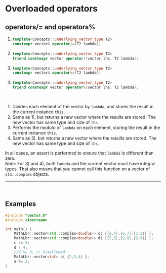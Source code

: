 # Overloaded operators
## operators/= and operators%
1) ```cpp
   template<Concepts::underlying_vector_type T2>
   constexpr vector& operator/=(T2 lambda);
   ```
2) ```cpp
   template<Concepts::underlying_vector_type T2>
   friend constexpr vector operator/(vector lhs, T2 lambda);
   ```
3) ```cpp
   template<Concepts::underlying_vector_type T2>
   constexpr vector& operator%=(T2 lambda);
   ```
4) ```cpp
   template<Concepts::underlying_vector_type T2>
   friend constexpr vector operator%(vector lhs, T2 lambda);
   ```
<br>

1) Divides each element of the vector by `lambda`, and stores the result in the current instance `this`.
2) Same as 1), but returns a new vector where the results are stored. The new vector has same type and size of `lhs`.
3) Performs the modulo of `lambda` on each element, storing the result in the current instance `this`.
4) Same as 3). but returns a new vector where the results are stored. The new vector has same type and size of `lhs`.

In all cases, an assert is performed to ensure that `lambda` is different than zero.<br>
*Note*: For 3) and 4), both `lambda` and the current vector must have integral types. That also means that you cannot call this function on a vector of `std::complex` objects.
<hr><br>

## Examples
```cpp
#include "vector.h"
#include <iostream>

int main() {
	MathLbr::vector<std::complex<double>> c{ {{2,4},{6,7},{3,3}} };
	MathLbr::vector<std::complex<double>> d{ {{5,5},{9,8},{9,9}} };
	c /= 3;
	d / 4;
	//d %= 3; // Disallowed
	MathLbr::vector<int> a{ {2,3,4} };
	a %= 2;
}
```
